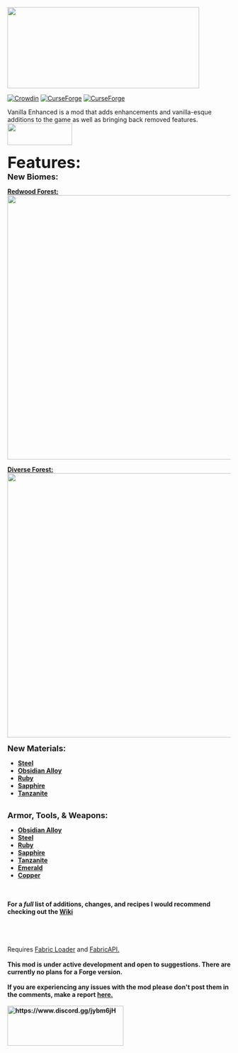 <p><img src="https://i.imgur.com/qJt6UQ4.png" alt="" width="433" height="183" /></p>

[![Crowdin](https://badges.crowdin.net/vanillaenhanced/localized.svg)](https://crowdin.com/project/vanillaenhanced)
[![CurseForge](http://cf.way2muchnoise.eu/vanilla-enhanced.svg)](https://www.curseforge.com/minecraft/mc-mods/enriched)
[![CurseForge](http://cf.way2muchnoise.eu/versions/vanilla-enhanced.svg)](https://www.curseforge.com/minecraft/mc-mods/enriched)
<p>Vanilla Enhanced is a mod that adds enhancements and vanilla-esque additions to the game as well as bringing back removed features.<br /><a href="https://www.curseforge.com/minecraft/mc-mods/fabric-api" target="_blank" rel="noopener noreferrer"><img src="https://i.imgur.com/Ol1Tcf8.png" alt="" width="146" height="49" /></a><br /><br /><span style="font-size: 36px;"><strong>Features:</strong></span><span style="font-size: 36px;"><strong><span style="font-size: 14px;"><br /><span style="font-size: 18px;">New Biomes:</span><br /></span></strong></span></p>
<p><span style="font-size: 14px;"><strong><a href="https://github.com/CamoMano/Vanilla-Enhanced/wiki/Biomes#redwood-forest" target="_blank" rel="noopener noreferrer">Redwood Forest:</a><br /><img src="https://i.imgur.com/iLhS0ce.png" alt="" width="1125" height="596" /></strong></span></p>
<p><span style="font-size: 14px;"><strong><a href="https://github.com/CamoMano/Vanilla-Enhanced/wiki/Biomes#diverse-forest" target="_blank" rel="noopener noreferrer">Diverse Forest:</a><br /><img src="https://i.imgur.com/Rdhgag3.png" alt="" width="1125" height="596" /><br /></strong></span></p>
<p><span style="font-size: 18px;"><span style="font-size: 18px;"><strong>New Materials:</strong></span></p>
<ul>
<li><span style="font-size: 14px;"><a href="https://github.com/CamoMano/Vanilla-Enhanced/wiki/Steel#items" target="_blank" rel="noopener noreferrer"><strong>Steel</strong></a></span></li>
<li><span style="font-size: 14px;"><a href="https://github.com/CamoMano/Vanilla-Enhanced/wiki/Obsidian-Alloy#items" target="_blank" rel="noopener noreferrer"><strong>Obsidian Alloy</strong></a></span></li>
<li><span style="font-size: 14px;"><a href="https://github.com/CamoMano/Vanilla-Enhanced/wiki/Ruby" target="_blank" rel="noopener noreferrer"><strong>Ruby</strong></a></span></li>
<li><span style="font-size: 14px;"><a href="https://github.com/CamoMano/Vanilla-Enhanced/wiki/Sapphire" target="_blank" rel="noopener noreferrer"><strong>Sapphire</strong></a></span></li>
<li><span style="font-size: 14px;"><a href="https://github.com/CamoMano/Vanilla-Enhanced/wiki/Tanzanite"><strong>Tanzanite</strong></a></span></li>
</ul>
<p><br /><span style="font-size: 18px;"><strong>Armor, Tools, &amp; Weapons:</strong></span></p>
<ul>
<li><span style="font-size: 14px;"><strong><a href="https://github.com/CamoMano/Vanilla-Enhanced/wiki/Obsidian-Alloy" target="_blank" rel="noopener noreferrer">Obsidian Alloy</a></strong></span></li>
<li><span style="font-size: 14px;"><strong><a href="https://github.com/CamoMano/Vanilla-Enhanced/wiki/Steel" target="_blank" rel="noopener noreferrer">Steel</a></strong></span></li>
<li><span style="font-size: 14px;"><strong><a href="https://github.com/CamoMano/Vanilla-Enhanced/wiki/Ruby" target="_blank" rel="noopener noreferrer">Ruby</a></strong></span></li>
<li><span style="font-size: 14px;"><strong><a href="https://github.com/CamoMano/Vanilla-Enhanced/wiki/Sapphire" target="_blank" rel="noopener noreferrer">Sapphire</a></strong></span></li>
<li><span style="font-size: 14px;"><a href="https://github.com/CamoMano/Vanilla-Enhanced/wiki/Tanzanite#armor"><strong>Tanzanite</strong></a></span></li>
<li><span style="font-size: 14px;"><strong><a href="https://github.com/CamoMano/Vanilla-Enhanced/wiki/Emerald" target="_blank" rel="noopener noreferrer">Emerald</a></strong></span></li>
<li><span style="font-size: 14px;"><a href="https://github.com/CamoMano/Vanilla-Enhanced/wiki/Copper"><strong>Copper</strong></a></span></li>
</ul>
<p><br /><br /><span style="font-size: 14px;"><strong>For a <em>full</em> list of additions, changes, and recipes I would recommend checking out the <a href="https://github.com/CamoMano/Vanilla-Enhanced/wiki" target="_blank" rel="noopener noreferrer">Wiki</a></strong></span><br /><br /><br /><br /><br />Requires <a href="https://fabricmc.net/" target="_blank" rel="noopener noreferrer">Fabric Loader</a> and <a href="https://www.curseforge.com/minecraft/mc-mods/fabric-api" target="_blank" rel="noopener noreferrer">FabricAPI.</a><br /><br /><strong>This mod is under active development and open to suggestions. There are currently no plans for a Forge version.<br /><br />If you are experiencing any issues with the mod please don't post them in the comments, make a report <a href="https://github.com/CamoMano/Vanilla-Enhanced/issues" target="_blank" rel="noopener noreferrer">here.</a><br /><br /><a href="https://www.discord.gg/jybm6jH"><img src="https://i.imgur.com/BV5MT5z.png" alt="https://www.discord.gg/jybm6jH" width="262" height="90" /></a><br /></strong></p>
